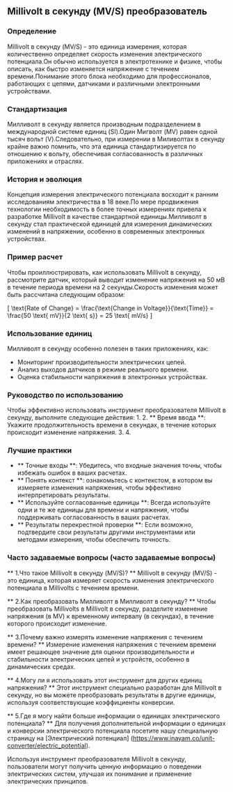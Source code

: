 ## Millivolt в секунду (MV/S) преобразователь

### Определение
Millivolt в секунду (MV/S) - это единица измерения, которая количественно определяет скорость изменения электрического потенциала.Он обычно используется в электротехнике и физике, чтобы описать, как быстро изменяется напряжение с течением времени.Понимание этого блока необходимо для профессионалов, работающих с цепями, датчиками и различными электронными устройствами.

### Стандартизация
Милливолт в секунду является производным подразделением в международной системе единиц (SI).Один Мигволт (MV) равен одной тысяч вольт (V).Следовательно, при измерении в Миливолтах в секунду крайне важно помнить, что эта единица стандартизируется по отношению к вольту, обеспечивая согласованность в различных приложениях и отраслях.

### История и эволюция
Концепция измерения электрического потенциала восходит к ранним исследованиям электричества в 18 веке.По мере продвижения технологии необходимость в более точных измерениях привела к разработке Millivolt в качестве стандартной единицы.Милливолт в секунду стал практической единицей для измерения динамических изменений в напряжении, особенно в современных электронных устройствах.

### Пример расчет
Чтобы проиллюстрировать, как использовать Millivolt в секунду, рассмотрите датчик, который выводит изменение напряжения на 50 мВ в течение периода времени на 2 секунды.Скорость изменения может быть рассчитана следующим образом:

\[ \text{Rate of Change} = \frac{\text{Change in Voltage}}{\text{Time}} = \frac{50 \text{ mV}}{2 \text{ s}} = 25 \text{ mV/s} \]

### Использование единиц
Милливолт в секунду особенно полезен в таких приложениях, как:
- Мониторинг производительности электрических цепей.
- Анализ выходов датчиков в режиме реального времени.
- Оценка стабильности напряжения в электронных устройствах.

### Руководство по использованию
Чтобы эффективно использовать инструмент преобразователя Millivolt в секунду, выполните следующие действия:
1.
2. ** Время ввода **: Укажите продолжительность времени в секундах, в течение которых происходит изменение напряжения.
3.
4.

### Лучшие практики
- ** Точные входы **: Убедитесь, что входные значения точны, чтобы избежать ошибок в ваших расчетах.
- ** Понять контекст **: ознакомьтесь с контекстом, в котором вы измеряете изменения напряжения, чтобы эффективно интерпретировать результаты.
- ** Используйте согласованные единицы **: Всегда используйте одни и те же единицы для времени и напряжения, чтобы поддерживать согласованность в ваших расчетах.
- ** Результаты перекрестной проверки **: Если возможно, подтвердите свои результаты другими инструментами или методами измерения, чтобы обеспечить точность.

### Часто задаваемые вопросы (часто задаваемые вопросы)

** 1.Что такое Millivolt в секунду (MV/S)? **
Millivolt в секунду (MV/S) - это единица, которая измеряет скорость изменения электрического потенциала в Millivolts с течением времени.

** 2.Как преобразовать Милливолт в Милливолт в секунду? **
Чтобы преобразовать Millivolts в Millivolt в секунду, разделите изменение напряжения (в MV) к временному интервалу (в секундах), в течение которого происходит изменение.

** 3.Почему важно измерять изменение напряжения с течением времени? **
Измерение изменения напряжения с течением времени имеет решающее значение для оценки производительности и стабильности электрических цепей и устройств, особенно в динамических средах.

** 4.Могу ли я использовать этот инструмент для других единиц напряжения? **
Этот инструмент специально разработан для Millivolt в секунду, но вы можете преобразовать результаты в другие единицы, используя соответствующие коэффициенты конверсии.

** 5.Где я могу найти больше информации о единицах электрического потенциала? **
Для получения дополнительной информации о единицах и конверсии электрического потенциала посетите нашу специальную страницу на [Электрический потенциал] (https://www.inayam.co/unit-converter/electric_potential).

Используя инструмент преобразователя Millivolt в секунду, пользователи могут получить ценную информацию о поведении электрических систем, улучшая их понимание и применение электрических принципов.